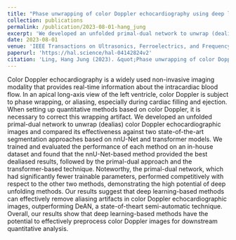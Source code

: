 ```yaml
---
title: "Phase unwrapping of color Doppler echocardiography using deep learning"
collection: publications
permalink: /publication/2023-08-01-hang_jung
excerpt: 'We developed an unfolded primal-dual network to unwrap (dealias) color Doppler echocardiographic images and compared its effectiveness against two state-of-the-art segmentation approaches based on nnU-Net and transformer models.'
date: 2023-08-01
venue: 'IEEE Transactions on Ultrasonics, Ferroelectrics, and Frequency Control'
paperurl: 'https://hal.science/hal-04142824v2'
citation: 'Ling, Hang Jung (2023). &quot;Phase unwrapping of color Doppler echocardiography using deep learning.&quot; <i>IEEE Transactions on Ultrasonics, Ferroelectrics, and Frequency Control</i>. 70(8).'
---
```

Color Doppler echocardiography is a widely used non-invasive imaging modality that provides real-time information about the intracardiac blood flow. In an apical long-axis view of the left ventricle, color Doppler is subject to phase wrapping, or aliasing, especially during cardiac filling and ejection. When setting up quantitative methods based on color Doppler, it is necessary to correct this wrapping artifact. We developed an unfolded primal-dual network to unwrap (dealias) color Doppler echocardiographic images and compared its effectiveness against two state-of-the-art segmentation approaches based on nnU-Net and transformer models. We trained and evaluated the performance of each method on an in-house dataset and found that the nnU-Net-based method provided the best dealiased results, followed by the primal-dual approach and the transformer-based technique. Noteworthy, the primal-dual network, which had significantly fewer trainable parameters, performed competitively with respect to the other two methods, demonstrating the high potential of deep unfolding methods. Our results suggest that deep learning-based methods can effectively remove aliasing artifacts in color Doppler echocardiographic images, outperforming DeAN, a state-of-theart semi-automatic technique. Overall, our results show that deep learning-based methods have the potential to effectively preprocess color Doppler images for downstream quantitative analysis.

<!---
[Download paper here](https://hal.science/hal-04142824v2/file/final_version.pdf)
Recommended citation: Ling, Hang Jung (2023). "Phase unwrapping of color Doppler echocardiography using deep learning." <i>IEEE Transactions on Ultrasonics, Ferroelectrics, and Frequency Control</i>. 70(8).
-->
